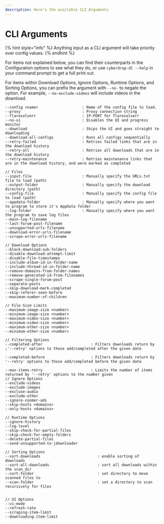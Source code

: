 ```yaml
---
description: Here's the available CLI Arguments
---
```


# CLI Arguments

{% hint style="info" %}
Anything input as a CLI argument will take priority over config values.
{% endhint %}

For items not explained below, you can find their counterparts in the Configuration options to see what they do, or use `cyberdrop-dl --help` in your command prompt to get a full print out.

For items within Download Options, Ignore Options, Runtime Options, and Sorting Options, you can prefix the argument with `--no-` to negate the option. For example, `--no-exclude-videos` will include videos in the download.

```
--config <name>                    : Name of the config file to load.
--proxy                            : Proxy connection string
--flaresolverr                     : IP:PORT for flaresolverr
--no-ui                            : Disables the UI and progress monitor
--download                         : Skips the UI and goes straight to downloading
--download-all-configs             : Runs all configs sequentially
--retry-failed                     : Retries failed links that are in the download history
--retry-all                        : Retries all downloads that are in the download history
--retry-maintenance                : Retries maintenance links that are in the download history, and were marked as completed

// Files
--input-file                       : Manually specify the URLs.txt file to load (path)
--output-folder                    : Manually specify the download directory (path)
--config-file                      : Manually specify the config file to load (path)
--appdata-folder                   : Manually specify where you want to program to store it's AppData folder
--log-folder                       : Manually specify where you want the program to save log files
--main-log-filename
--last-forum-post-filename
--unsupported-urls-filename
--download-error-urls-filename
--scrape-error-urls-filename

// Download Options
--block-download-sub-folders
--disable-download-attempt-limit
--disable-file-timestamps
--include-album-id-in-folder-name
--include-thread-id-in-folder-name
--remove-domains-from-folder-names
--remove-generated-id-from-filenames
--scrape-single-forum-post
--separate-posts
--skip-download-mark-completed
--skip-referer-seen-before
--maximum-number-of-children

// File Size Limits
--maximum-image-size <number>
--minimum-image-size <number>
--maximum-video-size <number>
--minimum-video-size <number>
--maximum-other-size <number>
--minimum-other-size <number>

// Filtering Options
--completed-after                      : Filters downloads return by ;'--retry' options to those add/completed after the given date

--completed-before                     : Filters downloads return by '--retry' options to those add/completed before the given date

--max-items-retry                      : Limits the number of items returned by '--retry' options to the number given
// Ignore Options
--exclude-videos
--exclude-images
--excluse-audio
--exclude-other
--ignore-coomer-ads
--skip-hosts <domains>
--only-hosts <domains>

// Runtime Options
--ignore-history
--log-level
--skip-check-for-partial-files
--skip-check-for-empty-folders
--delete-partial-files
--send-unsupported-to-jdownloader

// Sorting Options
--sort-downloads                          : enable sorting of downloads
--sort-all-downloads                      : sort all downloads within the scan_dir
--sort-folder                             : set directory to move scanned files to
--scan-folder                             : set a directory to scan recursively for files


// UI Options
--vi-mode
--refresh-rate
--scraping-item-limit
--downloading-item-limit
```
